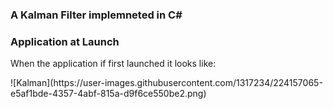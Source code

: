 ### A Kalman Filter implemneted in C#

### Application at Launch
When the application if first launched it looks like:

<div style="text-align: left;">
![Kalman](https://user-images.githubusercontent.com/1317234/224157065-e5af1bde-4357-4abf-815a-d9f6ce550be2.png)
</div>

